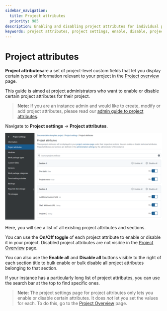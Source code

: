 ```yaml
---
sidebar_navigation:
  title: Project attributes
  priority: 985
description: Enabling and disabling project attributes for individual projects in OpenProject
keywords: project attributes, project settings, enable, disable, project admin
---
```


# Project attributes

**Project attributes**are a set of project-level custom fields that let you display certain types of information relevant to your project in the [Project overview](../../../project-overview) page. 

This guide is aimed at project administrators who want to enable or disable certain project attributes for their project. 

>**Note:**  If you are an instance admin and would like to create, modify or add project attributes, please read our [admin guide to project attributes](../../../../system-admin-guide/projects/project-attributes).

Navigate to **Project settings** → **Project attributes**. 

![Project attribute list in Project settings](open_project_user_guide_project_settings_project_attributes_list.png)

Here, you will see a list of all existing project attributes and sections. 

You can use the **On/Off toggle** of each project attribute to enable or disable it in your project. Disabled project attributes are not visible in the [Project Overview](../../../project-overview) page.

You can also use the **Enable all** and **Disable all** buttons visible to the right of each section title to bulk enable or bulk disable all project attributes belonging to that section.

If your instance has a particularly long list of project attributes, you can use the search bar at the top to find specific ones.

>**Note**: The project settings page for project attributes only lets you enable or disable certain attributes. It does *not* let you set the values for each. To do this, go to the [Project Overview](../../../project-overview) page.